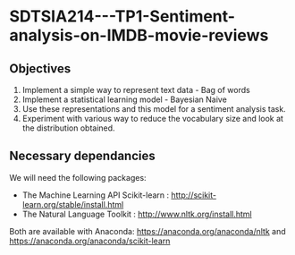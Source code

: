 # SDTSIA214---TP1-Sentiment-analysis-on-IMDB-movie-reviews

## Objectives

1. Implement a simple way to represent text data - Bag of words
2. Implement a statistical learning model - Bayesian Naive
3. Use these representations and this model for a sentiment analysis task.
4. Experiment with various way to reduce the vocabulary size and look at the distribution obtained.

## Necessary dependancies

We will need the following packages:
- The Machine Learning API Scikit-learn : http://scikit-learn.org/stable/install.html
- The Natural Language Toolkit : http://www.nltk.org/install.html

Both are available with Anaconda: https://anaconda.org/anaconda/nltk and https://anaconda.org/anaconda/scikit-learn
